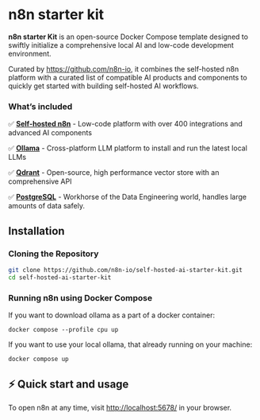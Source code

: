 # n8n starter kit

**n8n starter Kit** is an open-source Docker Compose template designed to swiftly initialize a comprehensive local AI and low-code development environment.

Curated by <https://github.com/n8n-io>, it combines the self-hosted n8n platform with a curated list of compatible AI products and components to
quickly get started with building self-hosted AI workflows.

### What’s included

✅ [**Self-hosted n8n**](https://n8n.io/) - Low-code platform with over 400
integrations and advanced AI components

✅ [**Ollama**](https://ollama.com/) - Cross-platform LLM platform to install
and run the latest local LLMs

✅ [**Qdrant**](https://qdrant.tech/) - Open-source, high performance vector
store with an comprehensive API

✅ [**PostgreSQL**](https://www.postgresql.org/) -  Workhorse of the Data
Engineering world, handles large amounts of data safely.

## Installation

### Cloning the Repository

```bash
git clone https://github.com/n8n-io/self-hosted-ai-starter-kit.git
cd self-hosted-ai-starter-kit
```

### Running n8n using Docker Compose

If you want to download ollama as a part of a docker container:

```
docker compose --profile cpu up
```

If you want to use your local ollama, that already running on your machine:
```
docker compose up
```

## ⚡️ Quick start and usage

To open n8n at any time, visit <http://localhost:5678/> in your browser.


